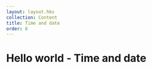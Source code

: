 ```yaml
---
layout: layout.hbs
collection: Content
title: Time and date
order: 6
---
```


# Hello world - Time and date

